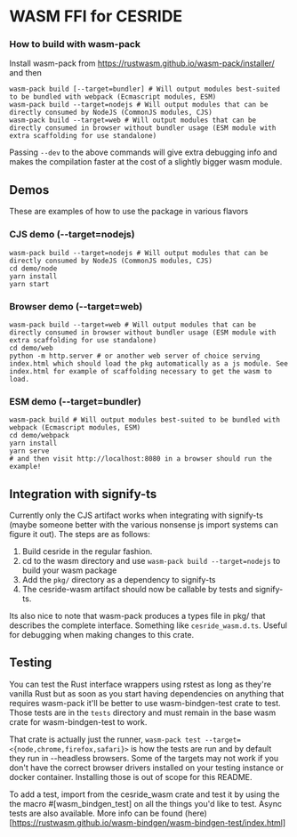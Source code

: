 # WASM FFI for CESRIDE

### How to build with wasm-pack
Install wasm-pack from https://rustwasm.github.io/wasm-pack/installer/ and then

```
wasm-pack build [--target=bundler] # Will output modules best-suited to be bundled with webpack (Ecmascript modules, ESM)
wasm-pack build --target=nodejs # Will output modules that can be directly consumed by NodeJS (CommonJS modules, CJS)
wasm-pack build --target=web # Will output modules that can be directly consumed in browser without bundler usage (ESM module with extra scaffolding for use standalone)
```

Passing `--dev` to the above commands will give extra debugging info and makes the compilation faster at the cost of a slightly bigger wasm module.

## Demos

These are examples of how to use the package in various flavors

### CJS demo (--target=nodejs)
```
wasm-pack build --target=nodejs # Will output modules that can be directly consumed by NodeJS (CommonJS modules, CJS)
cd demo/node
yarn install
yarn start
```

### Browser demo (--target=web)
```
wasm-pack build --target=web # Will output modules that can be directly consumed in browser without bundler usage (ESM module with extra scaffolding for use standalone)
cd demo/web
python -m http.server # or another web server of choice serving index.html which should load the pkg automatically as a js module. See index.html for example of scaffolding necessary to get the wasm to load.
```

### ESM demo (--target=bundler)
```
wasm-pack build # Will output modules best-suited to be bundled with webpack (Ecmascript modules, ESM)
cd demo/webpack
yarn install
yarn serve
# and then visit http://localhost:8080 in a browser should run the example!
```

## Integration with signify-ts
Currently only the CJS artifact works when integrating with signify-ts (maybe someone better with the various nonsense js import systems can figure it out).  The steps are as follows:
1. Build cesride in the regular fashion.
2. cd to the wasm directory and use `wasm-pack build --target=nodejs` to build your wasm package
3. Add the `pkg/` directory as a dependency to signify-ts
4. The cesride-wasm artifact should now be callable by tests and signify-ts.

Its also nice to note that wasm-pack produces a types file in pkg/ that describes the complete interface.  Something like `cesride_wasm.d.ts`.  Useful for debugging when making changes to this crate.

## Testing
You can test the Rust interface wrappers using rstest as long as they're vanilla Rust but as soon as you start having dependencies on anything that requires wasm-pack it'll be better to use wasm-bindgen-test crate to test.  Those tests are in the `tests` directory and must remain in the base wasm crate for wasm-bindgen-test to work.

That crate is actually just the runner, `wasm-pack test --target=<{node,chrome,firefox,safari}>` is how the tests are run and by default they run in --headless browsers.  Some of the targets may not work if you don't have the correct browser drivers installed on your testing instance or docker container.  Installing those is out of scope for this README.

To add a test, import from the cesride\_wasm crate and test it by using the the macro #[wasm\_bindgen\_test] on all the things you'd like to test.  Async tests are also available.  More info can be found (here)[https://rustwasm.github.io/wasm-bindgen/wasm-bindgen-test/index.html]

